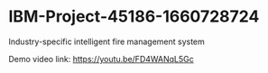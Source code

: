 # IBM-Project-45186-1660728724
Industry-specific intelligent fire management system

Demo video link: https://youtu.be/FD4WANqL5Gc

